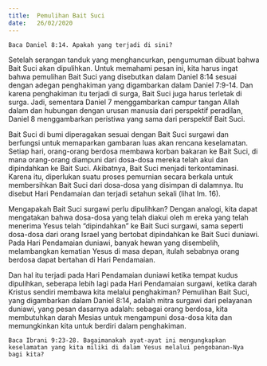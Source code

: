 ```yaml
---
title:  Pemulihan Bait Suci
date:   26/02/2020
---
```


`Baca Daniel 8:14. Apakah yang terjadi di sini?`

Setelah serangan tanduk yang menghancurkan, pengumuman dibuat bahwa Bait Suci akan dipulihkan. Untuk memahami pesan ini, kita harus ingat bahwa pemulihan Bait Suci yang disebutkan dalam Daniel 8:14 sesuai dengan adegan penghakiman yang digambarkan dalam Daniel 7:9-14. Dan karena penghakiman itu terjadi di surga, Bait Suci juga harus terletak di surga. Jadi, sementara Daniel 7 menggambarkan campur tangan Allah dalam dan hubungan dengan urusan manusia dari perspektif peradilan, Daniel 8 menggambarkan peristiwa yang sama dari perspektif Bait Suci.

Bait Suci di bumi diperagakan sesuai dengan Bait Suci surgawi dan berfungsi untuk memaparkan gambaran luas akan rencana keselamatan. Setiap hari, orang-orang berdosa membawa korban bakaran ke Bait Suci, di mana orang-orang diampuni dari dosa-dosa mereka telah akui dan dipindahkan ke Bait Suci. Akibatnya, Bait Suci menjadi terkontaminasi. Karena itu, diperlukan suatu proses pemurnian secara berkala untuk membersihkan Bait Suci dari dosa-dosa yang disimpan di dalamnya. Itu disebut Hari Pendamaian dan terjadi setahun sekali (lihat Im. 16).

Mengapakah Bait Suci surgawi perlu dipulihkan? Dengan analogi, kita dapat mengatakan bahwa dosa-dosa yang telah diakui oleh m ereka yang telah menerima Yesus telah “dipindahkan” ke Bait Suci surgawi, sama seperti dosa-dosa dari orang Israel yang bertobat dipindahkan ke Bait Suci duniawi. Pada Hari Pendamaian duniawi, banyak hewan yang disembelih, melambangkan kematian Yesus di masa depan, itulah sebabnya orang berdosa dapat bertahan di Hari Pendamaian.

Dan hal itu terjadi pada Hari Pendamaian duniawi ketika tempat kudus dipulihkan, seberapa lebih lagi pada Hari Pendamaian surgawi, ketika darah Kristus sendiri membawa kita melalui penghakiman? Pemulihan Bait Suci, yang digambarkan dalam Daniel 8:14, adalah mitra surgawi dari pelayanan duniawi, yang pesan dasarnya adalah: sebagai orang berdosa, kita membutuhkan darah Mesias untuk mengampuni dosa-dosa kita dan memungkinkan kita untuk berdiri dalam penghakiman.

`Baca Ibrani 9:23-28. Bagaimanakah ayat-ayat ini mengungkapkan keselamatan yang kita miliki di dalam Yesus melalui pengobanan-Nya bagi kita?`